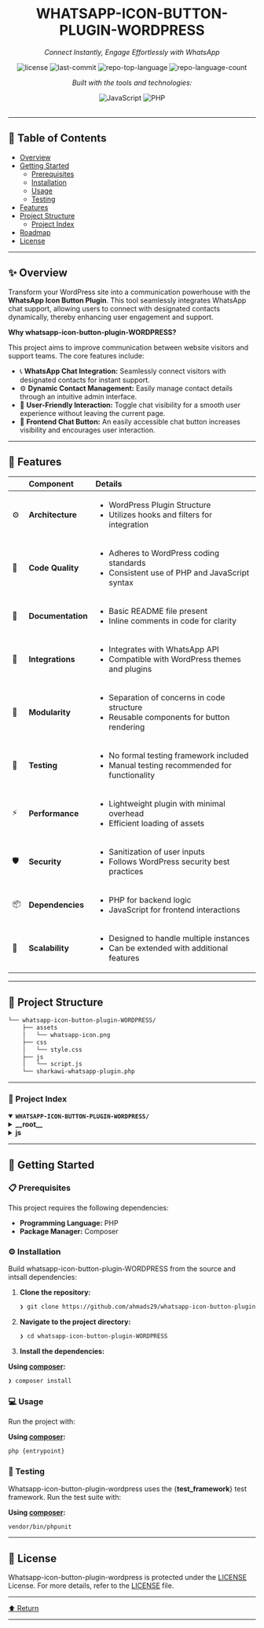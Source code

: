 <div id="top">

<!-- HEADER STYLE: CLASSIC -->
<div align="center">


# WHATSAPP-ICON-BUTTON-PLUGIN-WORDPRESS

<em>Connect Instantly, Engage Effortlessly with WhatsApp</em>

<!-- BADGES -->
<img src="https://img.shields.io/github/license/ahmads29/whatsapp-icon-button-plugin-WORDPRESS?style=flat&logo=opensourceinitiative&logoColor=white&color=0080ff" alt="license">
<img src="https://img.shields.io/github/last-commit/ahmads29/whatsapp-icon-button-plugin-WORDPRESS?style=flat&logo=git&logoColor=white&color=0080ff" alt="last-commit">
<img src="https://img.shields.io/github/languages/top/ahmads29/whatsapp-icon-button-plugin-WORDPRESS?style=flat&color=0080ff" alt="repo-top-language">
<img src="https://img.shields.io/github/languages/count/ahmads29/whatsapp-icon-button-plugin-WORDPRESS?style=flat&color=0080ff" alt="repo-language-count">

<em>Built with the tools and technologies:</em>

<img src="https://img.shields.io/badge/JavaScript-F7DF1E.svg?style=flat&logo=JavaScript&logoColor=black" alt="JavaScript">
<img src="https://img.shields.io/badge/PHP-777BB4.svg?style=flat&logo=PHP&logoColor=white" alt="PHP">

</div>
<br>

---

## 📄 Table of Contents

- [Overview](#-overview)
- [Getting Started](#-getting-started)
    - [Prerequisites](#-prerequisites)
    - [Installation](#-installation)
    - [Usage](#-usage)
    - [Testing](#-testing)
- [Features](#-features)
- [Project Structure](#-project-structure)
    - [Project Index](#-project-index)
- [Roadmap](#-roadmap)
- [License](#-license)

---

## ✨ Overview

Transform your WordPress site into a communication powerhouse with the **WhatsApp Icon Button Plugin**. This tool seamlessly integrates WhatsApp chat support, allowing users to connect with designated contacts dynamically, thereby enhancing user engagement and support.

**Why whatsapp-icon-button-plugin-WORDPRESS?**

This project aims to improve communication between website visitors and support teams. The core features include:

- 📞 **WhatsApp Chat Integration:** Seamlessly connect visitors with designated contacts for instant support.
- ⚙️ **Dynamic Contact Management:** Easily manage contact details through an intuitive admin interface.
- 💬 **User-Friendly Interaction:** Toggle chat visibility for a smooth user experience without leaving the current page.
- 📱 **Frontend Chat Button:** An easily accessible chat button increases visibility and encourages user interaction.

---

## 📌 Features

|      | Component       | Details                              |
| :--- | :-------------- | :----------------------------------- |
| ⚙️  | **Architecture**  | <ul><li>WordPress Plugin Structure</li><li>Utilizes hooks and filters for integration</li></ul> |
| 🔩 | **Code Quality**  | <ul><li>Adheres to WordPress coding standards</li><li>Consistent use of PHP and JavaScript syntax</li></ul> |
| 📄 | **Documentation** | <ul><li>Basic README file present</li><li>Inline comments in code for clarity</li></ul> |
| 🔌 | **Integrations**  | <ul><li>Integrates with WhatsApp API</li><li>Compatible with WordPress themes and plugins</li></ul> |
| 🧩 | **Modularity**    | <ul><li>Separation of concerns in code structure</li><li>Reusable components for button rendering</li></ul> |
| 🧪 | **Testing**       | <ul><li>No formal testing framework included</li><li>Manual testing recommended for functionality</li></ul> |
| ⚡️  | **Performance**   | <ul><li>Lightweight plugin with minimal overhead</li><li>Efficient loading of assets</li></ul> |
| 🛡️ | **Security**      | <ul><li>Sanitization of user inputs</li><li>Follows WordPress security best practices</li></ul> |
| 📦 | **Dependencies**  | <ul><li>PHP for backend logic</li><li>JavaScript for frontend interactions</li></ul> |
| 🚀 | **Scalability**   | <ul><li>Designed to handle multiple instances</li><li>Can be extended with additional features</li></ul> |

---

## 📁 Project Structure

```sh
└── whatsapp-icon-button-plugin-WORDPRESS/
    ├── assets
    │   └── whatsapp-icon.png
    ├── css
    │   └── style.css
    ├── js
    │   └── script.js
    └── sharkawi-whatsapp-plugin.php
```

---

### 📑 Project Index

<details open>
	<summary><b><code>WHATSAPP-ICON-BUTTON-PLUGIN-WORDPRESS/</code></b></summary>
	<!-- __root__ Submodule -->
	<details>
		<summary><b>__root__</b></summary>
		<blockquote>
			<div class='directory-path' style='padding: 8px 0; color: #666;'>
				<code><b>⦿ __root__</b></code>
			<table style='width: 100%; border-collapse: collapse;'>
			<thead>
				<tr style='background-color: #f8f9fa;'>
					<th style='width: 30%; text-align: left; padding: 8px;'>File Name</th>
					<th style='text-align: left; padding: 8px;'>Summary</th>
				</tr>
			</thead>
				<tr style='border-bottom: 1px solid #eee;'>
					<td style='padding: 8px;'><b><a href='https://github.com/ahmads29/whatsapp-icon-button-plugin-WORDPRESS/blob/master/sharkawi-whatsapp-plugin.php'>sharkawi-whatsapp-plugin.php</a></b></td>
					<td style='padding: 8px;'>- WhatsApp Chat Plugin enhances WordPress sites by integrating WhatsApp chat support, allowing users to connect with designated contacts dynamically<br>- It provides an intuitive admin interface for managing contact details, including names, departments, and phone numbers<br>- The plugin displays a chat button on the frontend, facilitating easy access for visitors to reach out for support, thereby improving user engagement and communication.</td>
				</tr>
			</table>
		</blockquote>
	</details>
	<!-- js Submodule -->
	<details>
		<summary><b>js</b></summary>
		<blockquote>
			<div class='directory-path' style='padding: 8px 0; color: #666;'>
				<code><b>⦿ js</b></code>
			<table style='width: 100%; border-collapse: collapse;'>
			<thead>
				<tr style='background-color: #f8f9fa;'>
					<th style='width: 30%; text-align: left; padding: 8px;'>File Name</th>
					<th style='text-align: left; padding: 8px;'>Summary</th>
				</tr>
			</thead>
				<tr style='border-bottom: 1px solid #eee;'>
					<td style='padding: 8px;'><b><a href='https://github.com/ahmads29/whatsapp-icon-button-plugin-WORDPRESS/blob/master/js/script.js'>script.js</a></b></td>
					<td style='padding: 8px;'>- Enables a user-friendly interaction by toggling the visibility of a WhatsApp chat popup when the corresponding button is clicked<br>- This functionality enhances the overall user experience within the web application, allowing for seamless communication without navigating away from the current page<br>- It plays a crucial role in the projects architecture by integrating interactive elements that engage users effectively.</td>
				</tr>
			</table>
		</blockquote>
	</details>
</details>

---

## 🚀 Getting Started

### 📋 Prerequisites

This project requires the following dependencies:

- **Programming Language:** PHP
- **Package Manager:** Composer

### ⚙️ Installation

Build whatsapp-icon-button-plugin-WORDPRESS from the source and intsall dependencies:

1. **Clone the repository:**

    ```sh
    ❯ git clone https://github.com/ahmads29/whatsapp-icon-button-plugin-WORDPRESS
    ```

2. **Navigate to the project directory:**

    ```sh
    ❯ cd whatsapp-icon-button-plugin-WORDPRESS
    ```

3. **Install the dependencies:**

**Using [composer](https://www.php.net/):**

```sh
❯ composer install
```

### 💻 Usage

Run the project with:

**Using [composer](https://www.php.net/):**

```sh
php {entrypoint}
```

### 🧪 Testing

Whatsapp-icon-button-plugin-wordpress uses the {__test_framework__} test framework. Run the test suite with:

**Using [composer](https://www.php.net/):**

```sh
vendor/bin/phpunit
```

---


## 📜 License

Whatsapp-icon-button-plugin-wordpress is protected under the [LICENSE](https://choosealicense.com/licenses) License. For more details, refer to the [LICENSE](https://choosealicense.com/licenses/) file.

---

<div align="left"><a href="#top">⬆ Return</a></div>

---
